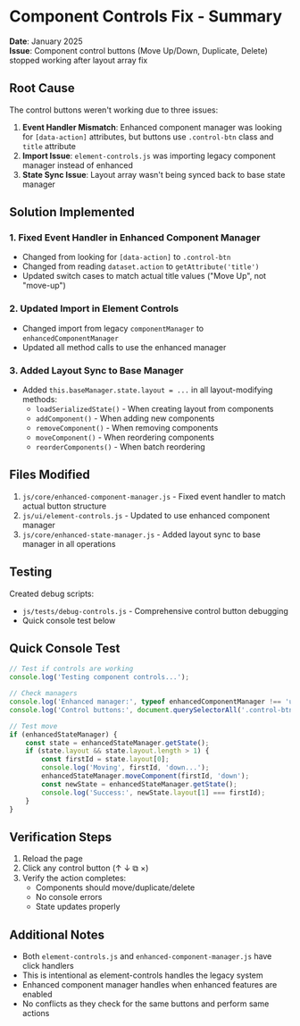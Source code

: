 # Component Controls Fix - Summary

**Date**: January 2025  
**Issue**: Component control buttons (Move Up/Down, Duplicate, Delete) stopped working after layout array fix

## Root Cause

The control buttons weren't working due to three issues:

1. **Event Handler Mismatch**: Enhanced component manager was looking for `[data-action]` attributes, but buttons use `.control-btn` class and `title` attribute
2. **Import Issue**: `element-controls.js` was importing legacy component manager instead of enhanced
3. **State Sync Issue**: Layout array wasn't being synced back to base state manager

## Solution Implemented

### 1. Fixed Event Handler in Enhanced Component Manager
- Changed from looking for `[data-action]` to `.control-btn`
- Changed from reading `dataset.action` to `getAttribute('title')`
- Updated switch cases to match actual title values ("Move Up", not "move-up")

### 2. Updated Import in Element Controls
- Changed import from legacy `componentManager` to `enhancedComponentManager`
- Updated all method calls to use the enhanced manager

### 3. Added Layout Sync to Base Manager
- Added `this.baseManager.state.layout = ...` in all layout-modifying methods:
  - `loadSerializedState()` - When creating layout from components
  - `addComponent()` - When adding new components
  - `removeComponent()` - When removing components
  - `moveComponent()` - When reordering components
  - `reorderComponents()` - When batch reordering

## Files Modified

1. `js/core/enhanced-component-manager.js` - Fixed event handler to match actual button structure
2. `js/ui/element-controls.js` - Updated to use enhanced component manager
3. `js/core/enhanced-state-manager.js` - Added layout sync to base manager in all operations

## Testing

Created debug scripts:
- `js/tests/debug-controls.js` - Comprehensive control button debugging
- Quick console test below

## Quick Console Test

```javascript
// Test if controls are working
console.log('Testing component controls...');

// Check managers
console.log('Enhanced manager:', typeof enhancedComponentManager !== 'undefined');
console.log('Control buttons:', document.querySelectorAll('.control-btn').length);

// Test move
if (enhancedStateManager) {
    const state = enhancedStateManager.getState();
    if (state.layout && state.layout.length > 1) {
        const firstId = state.layout[0];
        console.log('Moving', firstId, 'down...');
        enhancedStateManager.moveComponent(firstId, 'down');
        const newState = enhancedStateManager.getState();
        console.log('Success:', newState.layout[1] === firstId);
    }
}
```

## Verification Steps

1. Reload the page
2. Click any control button (↑ ↓ ⧉ ×)
3. Verify the action completes:
   - Components should move/duplicate/delete
   - No console errors
   - State updates properly

## Additional Notes

- Both `element-controls.js` and `enhanced-component-manager.js` have click handlers
- This is intentional as element-controls handles the legacy system
- Enhanced component manager handles when enhanced features are enabled
- No conflicts as they check for the same buttons and perform same actions